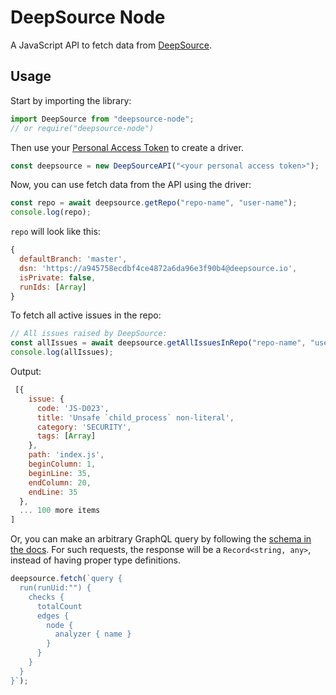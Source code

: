 # DeepSource Node

A JavaScript API to fetch data from [DeepSource](https://www.deepsource.io).

## Usage

Start by importing the library:

```javascript
import DeepSource from "deepsource-node";
// or require("deepsource-node")
```

Then use your [Personal Access Token](https://deepsource.io/docs/api/personal-access-token/)
to create a driver.

```js
const deepsource = new DeepSourceAPI("<your personal access token>");
```

Now, you can use fetch data from the API using the driver:

```js
const repo = await deepsource.getRepo("repo-name", "user-name");
console.log(repo);
```

`repo` will look like this:

```js
{
  defaultBranch: 'master',
  dsn: 'https://a945758ecdbf4ce4872a6da96e3f90b4@deepsource.io',
  isPrivate: false,
  runIds: [Array]
}
```

To fetch all active issues in the repo:

```js
// All issues raised by DeepSource:
const allIssues = await deepsource.getAllIssuesInRepo("repo-name", "user-name");
console.log(allIssues);
```

Output:

```js
 [{
    issue: {
      code: 'JS-D023',
      title: 'Unsafe `child_process` non-literal',
      category: 'SECURITY',
      tags: [Array]
    },
    path: 'index.js',
    beginColumn: 1,
    beginLine: 35,
    endColumn: 20,
    endLine: 35
  },
  ... 100 more items
]
```

Or, you can make an arbitrary GraphQL query by following the [schema in the docs](https://deepsource.io/docs/api/overview).
For such requests, the response will be a `Record<string, any>`, instead of having proper type definitions.

```javascript
deepsource.fetch(`query {
  run(runUid:"") {
    checks {
      totalCount
      edges {
        node {
          analyzer { name }
        }
      }
    }
  }
}`);
```
